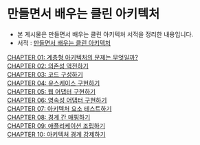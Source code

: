 # 만들면서 배우는 클린 아키텍처

* 본 게시물은 만들면서 배우는 클린 아키텍처 서적을 정리한 내용입니다.
* 서적 : [만들면서 배우는 클린 아키텍처](https://www.yes24.com/Product/Goods/105138479)


[CHAPTER 01: 계층형 아키텍처의 문제는 무엇일까?](https://github.com/parkhanbeen/study/blob/master/clean-architecture-example/src/main/resources/%EC%A0%95%EB%A6%AC/chapter01.md)
<br>
[CHAPTER 02: 의존성 역전하기](https://github.com/parkhanbeen/study/blob/master/clean-architecture-example/src/main/resources/%EC%A0%95%EB%A6%AC/chapter02.md)
<br>
[CHAPTER 03: 코드 구성하기](https://github.com/parkhanbeen/study/blob/master/clean-architecture-example/src/main/resources/%EC%A0%95%EB%A6%AC/chapter03.md)
<br>
[CHAPTER 04: 유스케이스 구현하기](https://github.com/parkhanbeen/study/blob/master/clean-architecture-example/src/main/resources/%EC%A0%95%EB%A6%AC/chapter04.md)
<br>
[CHAPTER 05: 웹 어댑터 구현하기](https://github.com/parkhanbeen/study/blob/master/clean-architecture-example/src/main/resources/%EC%A0%95%EB%A6%AC/chapter05.md)
<br>
[CHAPTER 06: 영속성 어댑터 구현하기](https://github.com/parkhanbeen/study/blob/master/clean-architecture-example/src/main/resources/%EC%A0%95%EB%A6%AC/chapter06.md)
<br>
[CHAPTER 07: 아키텍처 요소 테스트하기](https://github.com/parkhanbeen/study/blob/master/clean-architecture-example/src/main/resources/%EC%A0%95%EB%A6%AC/chapter07.md)
<br>
[CHAPTER 08: 경계 간 매핑하기](https://github.com/parkhanbeen/study/blob/master/clean-architecture-example/src/main/resources/%EC%A0%95%EB%A6%AC/chapter08.md)
<br>
[CHAPTER 09: 애플리케이션 조립하기](https://github.com/parkhanbeen/study/blob/master/clean-architecture-example/src/main/resources/%EC%A0%95%EB%A6%AC/chapter09.md)
<br>
[CHAPTER 10: 아키텍처 경계 강제하기](https://github.com/parkhanbeen/study/blob/master/clean-architecture-example/src/main/resources/%EC%A0%95%EB%A6%AC/chapter10.md)
<br>
